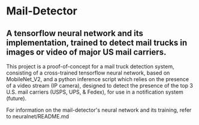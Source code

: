 # Mail-Detector

## A tensorflow neural network and its implementation, trained to detect mail trucks in images or video of major US mail carriers. 


This project is a proof-of-concept for a mail truck detection system, consisting of a cross-trained tensorflow neural network, based on MobileNet_V2, and a python inference script which relies on the presence of a video stream (IP camera), designed to detect the presence of the top 3 U.S. mail carriers (USPS, UPS, & Fedex), for use in a notification system (future).

For information on the mail-detector's neural network and its training, refer to neuralnet/README.md

